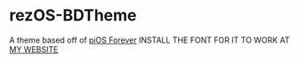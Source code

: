 # rezOS-BDTheme
A theme based off of [piOS Forever](https://github.com/Saltssaumure/pios-discord-theme) 
INSTALL THE FONT FOR IT TO WORK AT [MY WEBSITE](https://www.satellaview.dev/fonts/rez.ttf)
